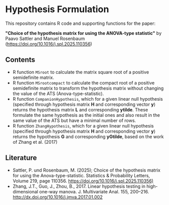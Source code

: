 # Hypothesis Formulation
This repository contains R code and supporting functions for the paper:

**"Choice of the hypothesis matrix for using the ANOVA-type statistic"** by Paavo Sattler and Manuel Rosenbaum
 (<https://doi.org/10.1016/j.spl.2025.110356>)


## Contents
- R function `MSroot` to calculate the matrix square root of a positive semidefinite matrix.
- R function `MSrootcompact` to calculate the compact root of a positive semidefinite matrix to transform the hypothesis matrix without changing the value of the ATS (Anova-type-statistic).
- R function `CompanionHypothesis`, which for a given linear null hypothesis (specified through hypothesis matrix **H** and corresponding vector **y**) returns the hypothesis matrix **L** and corresponding **ytilde**. These formulate the same hypothesis as the initial ones and also result in the same value of the ATS but have a minimal number of rows. 
- R function `ZhangHypothesis`, which for a given linear null hypothesis (specified through hypothesis matrix **H** and corresponding vector **y**) returns the hypothesis **G** and corresponding **yGtilde**, based on the work of Zhang et al. (2017)

## Literature
- Sattler, P. und Rosenbaum, M. (2025); Choice of the hypothesis matrix for using the Anova-type-statistic. Statistics & Probability Letters, Volume 219, page 110356.
 <https://doi.org/10.1016/j.spl.2025.110356)>
- Zhang, J.T., Guo, J., Zhou, B., 2017. Linear hypothesis testing in high-dimensional one-way manova. J. Multivariate Anal. 155, 200–216.
 <http://dx.doi.org/10.1016/j.jmva.2017.01.002>
